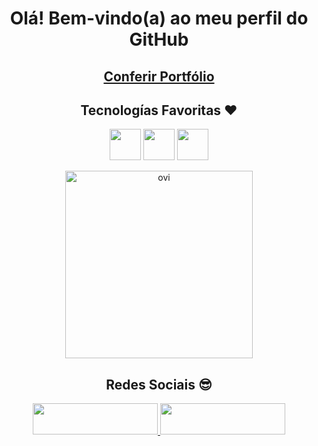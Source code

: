  <div align="center">
 
<h1>Olá! Bem-vindo(a) ao meu perfil do GitHub</b></h1>

<h2><a href="https://portfolio-gabrielmjacques.vercel.app/">Conferir Portfólio<a></h2>

<h2>Tecnologías Favoritas ❤</h2>

<div display=inline_block>
  <img align=center height=50px src="https://cdn.jsdelivr.net/gh/devicons/devicon/icons/react/react-original-wordmark.svg" />
  <img align=center height=50px src="https://cdn.jsdelivr.net/gh/devicons/devicon/icons/python/python-original.svg" />
  <img align=center height=50px src="https://cdn.jsdelivr.net/gh/devicons/devicon/icons/javascript/javascript-original.svg"/>
</div>
 
 </br>
 
 <img width=300px src="https://github-readme-stats.vercel.app/api/top-langs?username=gabrielmjacques&show_icons=true&locale=en&layout=compact&theme=cobalt" alt="ovi" />

<h2>Redes Sociais 😎</h2>

<div display=inline_block>

  <a href='https://www.linkedin.com/in/edson-gabriel-jacques-5b3678242/' target="_blank">
  <img width=200px height="50px" src="https://img.shields.io/badge/LinkedIn-0077B5?style=for-the-badge&logo=linkedin&logoColor=white"/>
  </a>

  <a href='https://www.instagram.com/gabriel_gtbp/' target="_blank">
  <img width=200px height="50px" src="https://img.shields.io/badge/Instagram-E4405F?style=for-the-badge&logo=instagram&logoColor=white"/>
  </a>

